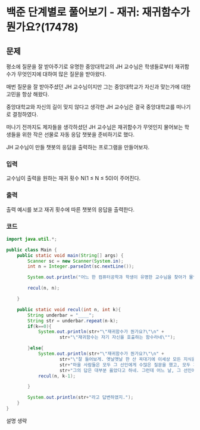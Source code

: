 # 백준 단계별로 풀어보기 - 재귀: 재귀함수가 뭔가요?(17478)
## 문제
평소에 질문을 잘 받아주기로 유명한 중앙대학교의 JH 교수님은 학생들로부터 재귀함수가 무엇인지에 대하여 많은 질문을 받아왔다.

매번 질문을 잘 받아주셨던 JH 교수님이지만 그는 중앙대학교가 자신과 맞는가에 대한 고민을 항상 해왔다.

중앙대학교와 자신의 길이 맞지 않다고 생각한 JH 교수님은 결국 중앙대학교를 떠나기로 결정하였다.

떠나기 전까지도 제자들을 생각하셨던 JH 교수님은 재귀함수가 무엇인지 물어보는 학생들을 위한 작은 선물로 자동 응답 챗봇을 준비하기로 했다.

JH 교수님이 만들 챗봇의 응답을 출력하는 프로그램을 만들어보자.

### 입력
교수님이 출력을 원하는 재귀 횟수 N(1 ≤ N ≤ 50)이 주어진다.

### 출력
출력 예시를 보고 재귀 횟수에 따른 챗봇의 응답을 출력한다.

### 코드
```java
import java.util.*;

public class Main {
    public static void main(String[] args) {
        Scanner sc = new Scanner(System.in);
        int n = Integer.parseInt(sc.nextLine());

        System.out.println("어느 한 컴퓨터공학과 학생이 유명한 교수님을 찾아가 물었다.");

        recul(n, n);

    }

    public static void recul(int n, int k){
        String underbar = "____";
        String str = underbar.repeat(n-k);
        if(k==0){
            System.out.println(str+"\"재귀함수가 뭔가요?\"\n" +
                    str+"\"재귀함수는 자기 자신을 호출하는 함수라네\"");

        }else{
            System.out.println(str+"\"재귀함수가 뭔가요?\"\n" +
                    str+"\"잘 들어보게. 옛날옛날 한 산 꼭대기에 이세상 모든 지식을 통달한 선인이 있었어.\n" +
                    str+"마을 사람들은 모두 그 선인에게 수많은 질문을 했고, 모두 지혜롭게 대답해 주었지.\n" +
                    str+"그의 답은 대부분 옳았다고 하네. 그런데 어느 날, 그 선인에게 한 선비가 찾아와서 물었어.\"");
            recul(n, k-1);

        }

        System.out.println(str+"라고 답변하였지.");
    }
}
```

설명 생략
